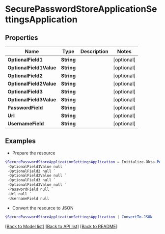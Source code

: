 # SecurePasswordStoreApplicationSettingsApplication
## Properties

Name | Type | Description | Notes
------------ | ------------- | ------------- | -------------
**OptionalField1** | **String** |  | [optional] 
**OptionalField1Value** | **String** |  | [optional] 
**OptionalField2** | **String** |  | [optional] 
**OptionalField2Value** | **String** |  | [optional] 
**OptionalField3** | **String** |  | [optional] 
**OptionalField3Value** | **String** |  | [optional] 
**PasswordField** | **String** |  | [optional] 
**Url** | **String** |  | [optional] 
**UsernameField** | **String** |  | [optional] 

## Examples

- Prepare the resource
```powershell
$SecurePasswordStoreApplicationSettingsApplication = Initialize-Okta.PowerShellSecurePasswordStoreApplicationSettingsApplication  -OptionalField1 null `
 -OptionalField1Value null `
 -OptionalField2 null `
 -OptionalField2Value null `
 -OptionalField3 null `
 -OptionalField3Value null `
 -PasswordField null `
 -Url null `
 -UsernameField null
```

- Convert the resource to JSON
```powershell
$SecurePasswordStoreApplicationSettingsApplication | ConvertTo-JSON
```

[[Back to Model list]](../README.md#documentation-for-models) [[Back to API list]](../README.md#documentation-for-api-endpoints) [[Back to README]](../README.md)

